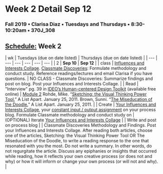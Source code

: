 # Week 2 Detail Sep 12

### Fall 2019 • Clarisa Diaz • Tuesdays and Thursdays • 8:30-10:20am • 370J_308

## [Schedule:](./) Week 2

| wk | Tuesdays \(due on date listed\) | Thursdays \(due on date listed\) |
| --- | --- | --- | --- | --- | --- |
| 2 | **Sep 10** | **Sep 12** |
| class | [Influences and Interests Collage](influences-and-interests-collage.md). [Classmate Discoveries](classmate-discovery.md): Formulate methodology and conduct study. Reference readings/lectures and email Clarisa if you have questions. | NO CLASS - Classmate Discoveries: Summarize findings and post on blog. Post your Influences and Interests Collage. |
| Read | "Interview" pg. 39 in [IDEO’s Human-centered Design Toolkit](http://www.designkit.org/resources/1) \(available free online\) | [Module 2](http://teaching.polishedsolid.com/ip/mod2/content/index.html) Rohde, Mike. “[Sketching: the Visual Thinking Power Tool.](http://www.alistapart.com/articles/sketching-the-visual-thinking-power-tool/)” A List Apart. January 25, 2011. Brown, Sunni. “[The Miseducation of the Doodle.](http://www.alistapart.com/articles/the-miseducation-of-the-doodle/)” A List Apart. January 25, 2011. |
| Create | [Your Influences and Interests Collage](assignments/influences-and-interests-collage.md), your [constant input / output assignment](week-2-detail-sep-11.md) on your process blog. Formulate Classmate methodology and conduct study on | \(OPTIONAL\) Iterate [Your Influences and Interests Collage](influences-and-interests-collage.md) |
| Write and post on process blog | | Classmate Discoveries Methodology and Findings. Post your Influences and Interests Collage. After reading both articles, choose one of the articles, Sketching: the Visual Thinking Power Tool OR The Miseducation of the Doodle, to write a reading response to the one that resonated with you the most. Do not write a summary. In other words, do not regurgitate the article. Discuss any epiphanies or insights that occurred while reading, how it reflects your own creative process \(or does not and why\) or how it will inform or change your own process \(or will not and why\). |

